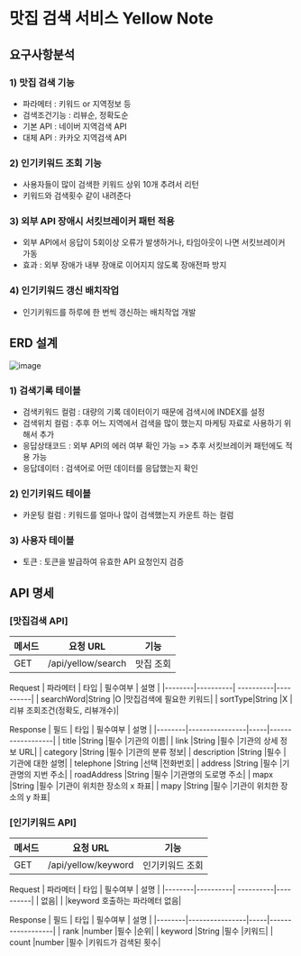 # 맛집 검색 서비스 Yellow Note


## 요구사항분석
### 1) 맛집 검색 기능
- 파라메터 : 키워드 or 지역정보 등
- 검색조건기능 : 리뷰순, 정확도순
- 기본 API : 네이버 지역검색 API
- 대체 API : 카카오 지역검색 API

### 2) 인기키워드 조회 기능
- 사용자들이 많이 검색한 키워드 상위 10개 추려서 리턴
- 키워드와 검색횟수 같이 내려준다

### 3) 외부 API 장애시 서킷브레이커 패턴 적용
- 외부 API에서 응답이 5회이상 오류가 발생하거나, 타임아웃이 나면 서킷브레이커 가동
- 효과 : 외부 장애가 내부 장애로 이어지지 않도록 장애전파 방지

### 4) 인기키워드 갱신 배치작업
- 인기키워드를 하루에 한 번씩 갱신하는 배치작업 개발




## ERD 설계
![image](https://github.com/wwwkang8/yellow_note/assets/26863285/38e2f063-8876-4e00-8d5c-d3b4f56377e5)

### 1) 검색기록 테이블
- 검색키워드 컬럼 : 대량의 기록 데이터이기 때문에 검색시에 INDEX를 설정
- 검색위치 컬럼 : 추후 어느 지역에서 검색을 많이 했는지 마케팅 자료로 사용하기 위해서 추가
- 응답상태코드 : 외부 API의 에러 여부 확인 가능 => 추후 서킷브레이커 패턴에도 적용 가능
- 응답데이터 : 검색어로 어떤 데이터를 응답했는지 확인

### 2) 인기키워드 테이블
- 카운팅 컬럼 : 키워드를 얼마나 많이 검색했는지 카운트 하는 컬럼

### 3) 사용자 테이블
- 토큰 : 토큰을 발급하여 유효한 API 요청인지 검증

## API 명세
### [맛집검색 API]
| 메서드 | 요청 URL | 기능 |
|--------|-----------------| -----------|
| GET    |/api/yellow/search     | 맛집 조회   |

Request
| 파라메터 | 타입 | 필수여부 | 설명 |
|--------|----------| ----------|----------|
| searchWord|String    |O          |맛집검색에 필요한 키워드|
| sortType|String    |X          |리뷰 조회조건(정확도, 리뷰개수)|

Response
| 필드 | 타입 | 필수여부 | 설명 |
|--------|----------------|-----|------------------|
| title  |String    |필수  |기관의 이름|
| link  |String    |필수  |기관의 상세 정보 URL|
| category |String   |필수  |기관의 분류 정보|
| description |String |필수  |기관에 대한 설명|
| telephone |String |선택  |전화번호|
| address |String |필수  |기관명의 지번 주소|
| roadAddress |String |필수  |기관명의 도로명 주소|
| mapx |String |필수  |기관이 위치한 장소의 x 좌표|
| mapy |String |필수  |기관이 위치한 장소의 y 좌표|



### [인기키워드 API]
| 메서드 | 요청 URL | 기능 |
|--------|-----------------| -----------|
| GET    |/api/yellow/keyword     | 인기키워드 조회   |

Request
| 파라메터 | 타입 | 필수여부 | 설명 |
|--------|----------| ----------|----------|
| 없음|    |          |keyword 호출하는 파라메터 없음|


Response
| 필드 | 타입 | 필수여부 | 설명 |
|--------|----------------|-----|------------------|
| rank  |number    |필수  |순위|
| keyword |String   |필수  |키워드|
| count |number   |필수  |키워드가 검색된 횟수|
























